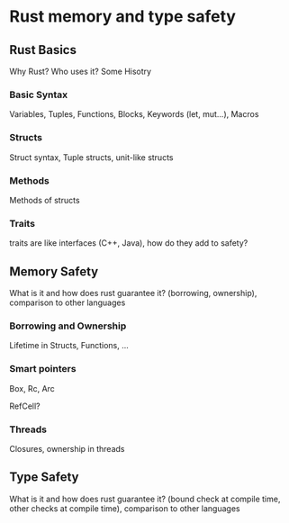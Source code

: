 # Rust memory and type safety

## Rust Basics

Why Rust? Who uses it? Some Hisotry

### Basic Syntax

Variables, Tuples, Functions, Blocks, Keywords (let, mut...), Macros

### Structs

Struct syntax, Tuple structs, unit-like structs

### Methods

Methods of structs

### Traits

traits are like interfaces (C++, Java), how do they add to safety?

## Memory Safety

What is it and how does rust guarantee it? (borrowing, ownership), comparison to other languages

### Borrowing and Ownership

Lifetime in Structs, Functions, ...

### Smart pointers

Box<T>, Rc<T>, Arc<T>

RefCell<T>?

### Threads

Closures, ownership in threads

## Type Safety 

What is it and how does rust guarantee it? (bound check at compile time, other checks at compile time), comparison to other languages